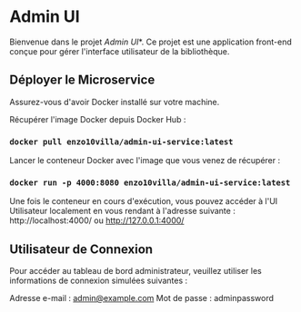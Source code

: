 # Admin UI

Bienvenue dans le projet *Admin UI**. Ce projet est une application front-end conçue pour gérer l'interface utilisateur de la bibliothèque.

## Déployer le Microservice

Assurez-vous d'avoir Docker installé sur votre machine.

Récupérer l'image Docker depuis Docker Hub :

### `docker pull enzo10villa/admin-ui-service:latest`

Lancer le conteneur Docker avec l'image que vous venez de récupérer :

### `docker run -p 4000:8080 enzo10villa/admin-ui-service:latest`

Une fois le conteneur en cours d'exécution, vous pouvez accéder à l'UI Utilisateur localement en vous rendant à l'adresse suivante : http://localhost:4000/ ou http://127.0.0.1:4000/

## Utilisateur de Connexion
Pour accéder au tableau de bord administrateur, veuillez utiliser les informations de connexion simulées suivantes :

Adresse e-mail : admin@example.com
Mot de passe : adminpassword
